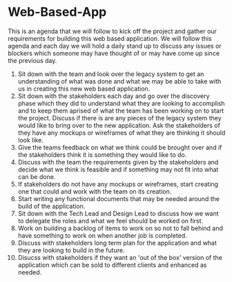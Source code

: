 # Web-Based-App
This is an agenda that we will follow to kick off the project and gather our requirements for building this web based application.
We will follow this agenda and each day we will hold a daily stand up to discuss any issues or blockers which someone may have thought of or may have come up since the previous day.
1) Sit down with the team and look over the legacy system to get an understanding of what was done and what we may be able to take with us in creating this new web based application.
2) Sit down with the stakeholders each day and go over the discovery phase which they did to understand what they are looking to accomplish and to keep them aprised of what the team has been working on to start the project.  Discuss if there is are any pieces of the legacy system they would like to bring over to the new application.  Ask the stakeholders of they have any mockups or wireframes of what they are thinking it should look like.
3) Give the teams feedback on what we think could be brought over and if the stakeholders think it is something they would like to do.
4) Discuss with the team the requirements given by the stakeholders and decide what we think is feasible and if something may not fit into what can be done.
5) If stakeholders do not have any mockups or wireframes, start creating one that could and work with the team on its creation.
6) Start writing any functional documents that may be needed around the build of the application.
7) Sit down with the Tech Lead and Design Lead to discuss how we want to delegate the roles and what we feel should be worked on first.
8) Work on building a backlog of items to work on so not to fall behind and have something to work on when another job is completed.
9) Discuss with stakeholders long term plan for the application and what they are looking to build in the future.
10) Disucss with stakeholders if they want an 'out of the box' version of the application which can be sold to different clients and enhanced as needed.
